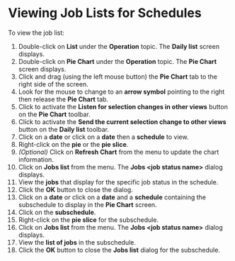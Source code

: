 # Viewing Job Lists for Schedules

To view the job list:

1. Double-click on **List** under the **Operation** topic. The **Daily list** screen displays.
2. Double-click on **Pie Chart** under the **Operation** topic. The **Pie Chart** screen displays.
3. Click and drag (using the left mouse button) the **Pie Chart** tab to the right side of the screen.
4. Look for the mouse to change to an **arrow symbol** pointing to the right then release the **Pie Chart** tab.
5. Click to activate the **Listen for selection changes in other views** button on the **Pie Chart** toolbar.
6. Click to activate the **Send the current selection change to other views** button on the **Daily list** toolbar.
7. Click on a **date** or click on a **date** then a **schedule** to view.
8. Right-click on the **pie** or the **pie slice**.
9. *(Optional)* Click on **Refresh Chart** from the menu to update the chart information.
10. Click on **Jobs list** from the menu. The **Jobs <job status name\>** dialog displays.
11. View the **jobs** that display for the specific job status in the schedule.
12. Click the **OK** button to close the dialog.
13. Click on a **date** or click on a **date** and a **schedule** containing the subschedule to display in the **Pie Chart** screen.
14. Click on the **subschedule**.
15. Right-click on the **pie slice** for the subschedule.
16. Click on **Jobs list** from the menu. The **Jobs <job status name\>** dialog displays.
17. View the **list of jobs** in the subschedule.
18. Click the **OK** button to close the **Jobs list** dialog for the subschedule.
